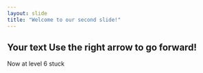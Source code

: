 ```yaml
---
layout: slide
title: "Welcome to our second slide!"
---
```

Your text
Use the right arrow to go forward!
---
Now at level 6 stuck
